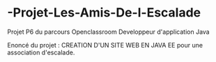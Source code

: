 # -Projet-Les-Amis-De-l-Escalade
Projet P6 du parcours Openclassroom Developpeur d'application Java

Enoncé du projet : 
CREATION D'UN SITE WEB EN JAVA EE pour une association d'escalade.

